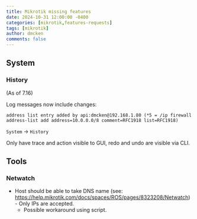```yaml
---
title: Mikrotik missing features
date: 2024-10-31 12:00:00 -0400
categories: [mikrotik,features-requests]
tags: [mikrotik]
author: dmcken
comments: false
---
```



## System

### History

(As of 7.16)

Log messages now include changes:
```
address list entry added by api:dmcken@192.168.1.80 (*5 = /ip firewall address-list add address=10.0.0.0/8 comment=RFC1918 list=RFC1918)
```

`System` -> `History`

Only have trace and action visible to GUI, redo and undo are visible via CLI.


## Tools

### Netwatch

* Host should be able to take DNS name (see: https://help.mikrotik.com/docs/spaces/ROS/pages/8323208/Netwatch) - Only IPs are accepted.
  * Possible workaround using script.

